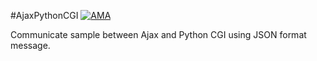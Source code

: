 #AjaxPythonCGI
[![AMA](https://img.shields.io/badge/ask%20me-anything-0e7fc0.svg)](https://github.com/trileg/ama)

Communicate sample between Ajax and Python CGI using JSON format message.
